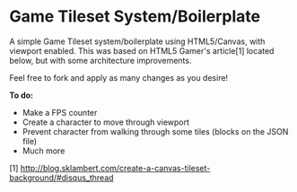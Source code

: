 Game Tileset System/Boilerplate
===========

A simple Game Tileset system/boilerplate using HTML5/Canvas, with viewport enabled.
This was based on HTML5 Gamer's article[1] located below, but with some architecture improvements.

Feel free to fork and apply as many changes as you desire!



**To do:**
- Make a FPS counter
- Create a character to move through viewport
- Prevent character from walking through some tiles (blocks on the JSON file)
- Much more


[1] http://blog.sklambert.com/create-a-canvas-tileset-background/#disqus_thread
